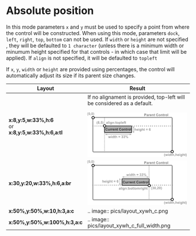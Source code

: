 # Absolute position

In this mode parameters `x` and `y` must be used to specify a point from where the control will be constructed. 
When using this mode, parameters `dock`, `left`, `right`, `top`, `bottom` can not be used. 
If `width` or `height` are not specified , they will be defaulted to `1 character` (unless there is a minimum width or minumum height specified for that controls - in which case that limit will be applied).
If `align` is not specified, it will be defaulted to `topleft` 

If `x`, `y`, `width` or `height` are provided using percentages, the control will automatically adjust its size if its parent size changes. 

| Layout                         | Result                                                                 |
|--------------------------------|------------------------------------------------------------------------|
| **x:8,y:5,w:33%,h:6**<br>or<br>**x:8,y:5,w:33%,h:6,a:tl**      |If no alignament is provided, top-left will be considered as a default.<br><br><img src="img/layout_abspos_tl.png" /> | 
| **x:30,y:20,w:33%,h:6,a:br**   | <img src="img/layout_abspos_br.png" />                                    |
| **x:50%,y:50%,w:10,h:3,a:c**   | .. image:: pics/layout_xywh_c.png                                      |
| **x:50%,y:50%,w:100%,h:3,a:c** | .. image:: pics/layout_xywh_c_full_width.png                           |
